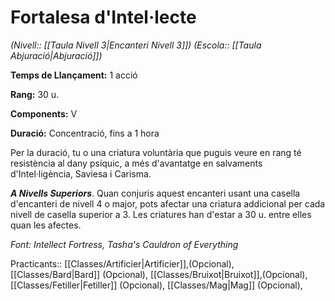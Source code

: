 # Fortalesa d'Intel·lecte

*(Nivell:: [[Taula Nivell 3|Encanteri Nivell 3]]) (Escola:: [[Taula Abjuració|Abjuració]])*

**Temps de Llançament:** 1 acció

**Rang:** 30 u.

**Components:** V

**Duració:** Concentració, fins a 1 hora

Per la duració, tu o una criatura voluntària que puguis veure en rang té resistència al dany psíquic, a més d'avantatge en salvaments d'Intel·ligència, Saviesa i Carisma.

***A Nivells Superiors***. Quan conjuris aquest encanteri usant una casella d'encanteri de nivell 4 o major, pots afectar una criatura addicional per cada nivell de casella superior a 3. Les criatures han d'estar a 30 u. entre elles quan les afectes.


*Font: Intellect Fortress, Tasha's Cauldron of Everything*



Practicants:: [[Classes/Artificier|Artificier]],(Opcional), [[Classes/Bard|Bard]] (Opcional), [[Classes/Bruixot|Bruixot]],(Opcional), [[Classes/Fetiller|Fetiller]] (Opcional), [[Classes/Mag|Mag]] (Opcional),